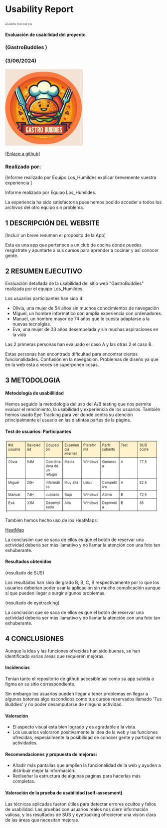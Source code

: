 # Usability Report



<img src="https://encrypted-tbn0.gstatic.com/images?q=tbn:ANd9GcRF017nhV-TFmNER2OM8UbXtdN6xwAKBYrv0i6onNfKu6Yn0BV0RK6aiOroeXl73LSY-B0&usqp=CAU" alt="usability Download png" style="zoom:50%;" />

#### Evaluación de usabilidad del proyecto 

### (GastroBuddies )

### (3/06/2024)





[![Imagem Logotipo](https://github.com/dduckduck/DIU_DosVocesUnCompas/blob/master/P3/mediaP3/logo.png)](https://github.com/dduckduck/DIU_DosVocesUnCompas/blob/master/P3/mediaP3/logo.png)

[[Enlace a github]](https://github.com/dduckduck/DIU_DosVocesUnCompas)





### Realizado por:

[Informe realizado por Equipo Los_Humildes explicar brevemente vuestra experiencia ]

Informe realizado por Equipo Los_Humildes.

La experiencia ha sido satisfactoria pues hemos podido acceder a todos los archivos del otro equipo sin problema.





## 1 DESCRIPCIÓN DEL WEBSITE

[Incluir un breve resumen el propósito de la App]

 Esta es una app que pertenece a un club de cocina donde puedes resgistrate y apuntarte a sus cursos para aprender a cocinar y así conocer gente.



## 2 RESUMEN EJECUTIVO
Evaluación detallada de la usabilidad del sitio web "GastroBuddies" realizada por el equipo Los_Humildes.

Los usuarios participantes han sido 4:
- Olivia, una mujer de 54 años sin muchos conocimientos de navegación
- Miguel, un hombre informático con amplia experiencia con ordenadores.
- Manuel, un hombre mayor de 74 años que le cuesta adaptarse a la nuevas tecnolgías.
- Eva, una mujer de 33 años desempelada y sin muchas aspiraciones en la vida

Las 2 primeras personas han evaluado el caso A y las otras 2 el caso B.

Estas personas han encontrado dificultad para encontrar ciertas funcionalidades. Confusión en la navegación. Problemas de diseño ya que en la web esta a veces se superponen cosas.



## 3 METODOLOGIA 

#### Metodología de usabililidad

Hemos seguido la metodología del uso del A/B testing que nos permite evaluar el rendimiento, la usabilidad y experiencia de los usuarios. También hemos usado Eye Tracking para ver donde centra su atención principalmente el usuario en las distintas partes de la página.


#### Test de usuarios: Participantes


[![Imagem A/B Testing](https://github.com/benipr14/DIU.Los_Humildes/blob/master/P4/roleplay.png)](https://github.com/benipr14/DIU.Los_Humildes/blob/master/P4/roleplay.png)


También hemos hecho uso de los HeatMaps:

[HeatMap](https://github.com/benipr14/DIU.Los_Humildes/blob/master/P4/Eye%20Tracking.pdf)

La conclusión que se saca de ellos es que el botón de reservar una actividad debería ser más llamativo y no llamar la atención con una foto tan exhuberante.




#### Resultados obtenidos



(resultado de SUS)

Los resultados han sido de grado B, B, C, B respectivamente por lo que los usuarios deberían poder usar la aplicación sin mucho complicación aunque sí que pueden llegar a surgir algunos problemas.



(resultado de eyetracking)

La conclusión que se saca de ellos es que el botón de reservar una actividad debería ser más llamativo y no llamar la atención con una foto tan exhuberante.






## 4 CONCLUSIONES 

Aunque la idea y las funciones ofrecidas han sido buenas, se han identificado varias áreas que requieren mejoras.


#### Incidencias

Tenían tanto el repositorio de github accesible así como su app subida a figma en su sitio correspondiente.

Sin embargo los usuarios pueden llegar a tener problemas en llegar a algunos botones algo escondidos como tus cursos reservados llamado 'Tus Buddies' y no poder desamputarse de ninguna actividad.


#### Valoración 

- El aspecto visual esta bien logrado y es agradable a la vista.
- Los usuarios valoraron positivamente la idea de la web y las funciones ofrecidas, especialmente la posibilidad de conocer gente y participar en actividades.



#### Recomendaciones y propuesta de mejoras: 

- Añadir más pantallas que amplíen la funcionalidad de la web y ayuden a distribuir mejor la información.
- Rediseñar la estructura de algunas paginas para hacerlas más completas.





#### Valoración de la prueba de usabilidad (self-assesment)

Las técnicas aplicadas fueron útiles para detectar errores ocultos y fallos de usabilidad. Las pruebas con usuarios reales nos diern información valiosa, y los resultados de SUS y eyetracking ofrecieron una visión clara de las áreas que necesitan mejoras.

